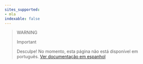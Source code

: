 ```yaml
---
sites_supported:
- mla
indexable: false  
---
```


<!-- -->
> WARNING
>
> Important
>
> Desculpe! No momento, esta página não está disponível em português. [Ver documentação em espanhol](https://www.mercadopago.com.ar/developers/es/guides/payments/web-payment-checkout/shipments/)